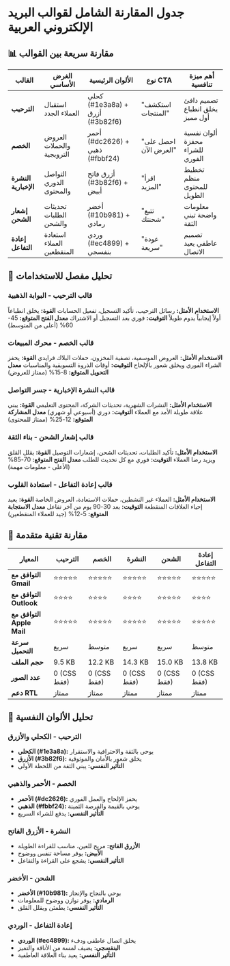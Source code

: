 # جدول المقارنة الشامل لقوالب البريد الإلكتروني العربية

## 📊 مقارنة سريعة بين القوالب

| القالب | الغرض الأساسي | الألوان الرئيسية | نوع CTA | أهم ميزة تنافسية |
|---------|---------------|------------------|---------|------------------|
| **الترحيب** | استقبال العملاء الجدد | كحلي (#1e3a8a) + أزرق (#3b82f6) | "استكشف المنتجات" | تصميم دافئ يخلق انطباع أول مميز |
| **الخصم** | العروض والحملات الترويجية | أحمر (#dc2626) + ذهبي (#fbbf24) | "احصل على العرض الآن" | ألوان نفسية محفزة للشراء الفوري |
| **النشرة الإخبارية** | التواصل الدوري والمحتوى | أزرق فاتح (#3b82f6) + أبيض | "اقرأ المزيد" | تخطيط منظم للمحتوى الطويل |
| **إشعار الشحن** | تحديثات الطلبات والشحن | أخضر (#10b981) + رمادي | "تتبع شحنتك" | معلومات واضحة تبني الثقة |
| **إعادة التفاعل** | استعادة العملاء المنقطعين | وردي (#ec4899) + بنفسجي | "عودة سريعة" | تصميم عاطفي يعيد الاتصال |

## 🎯 تحليل مفصل للاستخدامات

### قالب الترحيب - البوابة الذهبية
**الاستخدام الأمثل:** رسائل الترحيب، تأكيد التسجيل، تفعيل الحسابات
**القوة:** يخلق انطباعاً أولاً إيجابياً يدوم طويلاً
**التوقيت:** فوري بعد التسجيل أو الاشتراك
**معدل الفتح المتوقع:** 45-60% (أعلى من المتوسط)

### قالب الخصم - محرك المبيعات
**الاستخدام الأمثل:** العروض الموسمية، تصفية المخزون، حملات البلاك فرايدي
**القوة:** يحفز الشراء الفوري ويخلق شعور بالإلحاح
**التوقيت:** أوقات الذروة التسويقية والمناسبات
**معدل التحويل المتوقع:** 8-15% (ممتاز للعروض)

### قالب النشرة الإخبارية - جسر التواصل
**الاستخدام الأمثل:** النشرات الشهرية، تحديثات الشركة، المحتوى التعليمي
**القوة:** يبني علاقة طويلة الأمد مع العملاء
**التوقيت:** دوري (أسبوعي أو شهري)
**معدل المشاركة المتوقع:** 12-25% (ممتاز للمحتوى)

### قالب إشعار الشحن - بناء الثقة
**الاستخدام الأمثل:** تأكيد الطلبات، تحديثات الشحن، إشعارات التوصيل
**القوة:** يقلل القلق ويزيد رضا العملاء
**التوقيت:** فوري مع كل تحديث للطلب
**معدل الفتح المتوقع:** 70-85% (الأعلى - معلومات مهمة)

### قالب إعادة التفاعل - استعادة القلوب
**الاستخدام الأمثل:** العملاء غير النشطين، حملات الاستعادة، العروض الخاصة
**القوة:** يعيد إحياء العلاقات المنقطعة
**التوقيت:** بعد 30-90 يوم من آخر تفاعل
**معدل الاستجابة المتوقع:** 5-12% (جيد للعملاء المنقطعين)

## 🔧 مقارنة تقنية متقدمة

| المعيار | الترحيب | الخصم | النشرة | الشحن | إعادة التفاعل |
|---------|---------|-------|--------|-------|---------------|
| **التوافق مع Gmail** | ⭐⭐⭐⭐⭐ | ⭐⭐⭐⭐⭐ | ⭐⭐⭐⭐⭐ | ⭐⭐⭐⭐⭐ | ⭐⭐⭐⭐⭐ |
| **التوافق مع Outlook** | ⭐⭐⭐⭐ | ⭐⭐⭐⭐ | ⭐⭐⭐⭐ | ⭐⭐⭐⭐⭐ | ⭐⭐⭐⭐ |
| **التوافق مع Apple Mail** | ⭐⭐⭐⭐⭐ | ⭐⭐⭐⭐⭐ | ⭐⭐⭐⭐⭐ | ⭐⭐⭐⭐⭐ | ⭐⭐⭐⭐⭐ |
| **سرعة التحميل** | سريع | متوسط | سريع | سريع | متوسط |
| **حجم الملف** | 9.5 KB | 12.2 KB | 14.3 KB | 15.0 KB | 13.8 KB |
| **عدد الصور** | 0 (CSS فقط) | 0 (CSS فقط) | 0 (CSS فقط) | 0 (CSS فقط) | 0 (CSS فقط) |
| **دعم RTL** | ممتاز | ممتاز | ممتاز | ممتاز | ممتاز |

## 🎨 تحليل الألوان النفسية

### الترحيب - الكحلي والأزرق
- **الكحلي (#1e3a8a):** يوحي بالثقة والاحترافية والاستقرار
- **الأزرق (#3b82f6):** يخلق شعور بالأمان والموثوقية
- **التأثير النفسي:** يبني الثقة من اللحظة الأولى

### الخصم - الأحمر والذهبي  
- **الأحمر (#dc2626):** يحفز الإلحاح والعمل الفوري
- **الذهبي (#fbbf24):** يوحي بالقيمة والفرصة الثمينة
- **التأثير النفسي:** يدفع للشراء السريع

### النشرة - الأزرق الفاتح
- **الأزرق الفاتح:** مريح للعين، مناسب للقراءة الطويلة
- **الأبيض:** يوفر مساحة تنفس ووضوح
- **التأثير النفسي:** يشجع على القراءة والتفاعل

### الشحن - الأخضر
- **الأخضر (#10b981):** يوحي بالنجاح والإنجاز
- **الرمادي:** يوفر توازن ووضوح للمعلومات
- **التأثير النفسي:** يطمئن ويقلل القلق

### إعادة التفاعل - الوردي
- **الوردي (#ec4899):** يخلق اتصال عاطفي ودفء
- **البنفسجي:** يضيف لمسة من الأناقة والتميز
- **التأثير النفسي:** يعيد بناء العلاقة العاطفية

